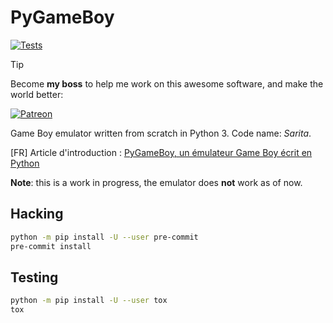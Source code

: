 # PyGameBoy

[![Tests](https://github.com/BoboTiG/PyGameBoy/actions/workflows/tests.yml/badge.svg?branch=main)](https://github.com/BoboTiG/PyGameBoy/actions/workflows/tests.yml)

> [!TIP]
> Become **my boss** to help me work on this awesome software, and make the world better:
> 
> [![Patreon](https://img.shields.io/badge/Patreon-F96854?style=for-the-badge&logo=patreon&logoColor=white)](https://www.patreon.com/mschoentgen)

Game Boy emulator written from scratch in Python 3.
Code name: *Sarita*.

[FR] Article d'introduction : [PyGameBoy, un émulateur Game Boy écrit en Python](http://www.tiger-222.fr/?d=2018/04/29/20/55/29-pygameboy-un-emulateur-game-boy-ecrit-en-python)

__Note__: this is a work in progress, the emulator does __not__ work as of now.

## Hacking

```bash
python -m pip install -U --user pre-commit
pre-commit install
````

## Testing

```bash
python -m pip install -U --user tox
tox
```
